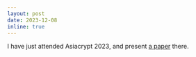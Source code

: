 ```yaml
---
layout: post
date: 2023-12-08
inline: true
---
```


I have just attended Asiacrypt 2023, and present [a paper](https://arxiv.org/abs/2301.09236) there.